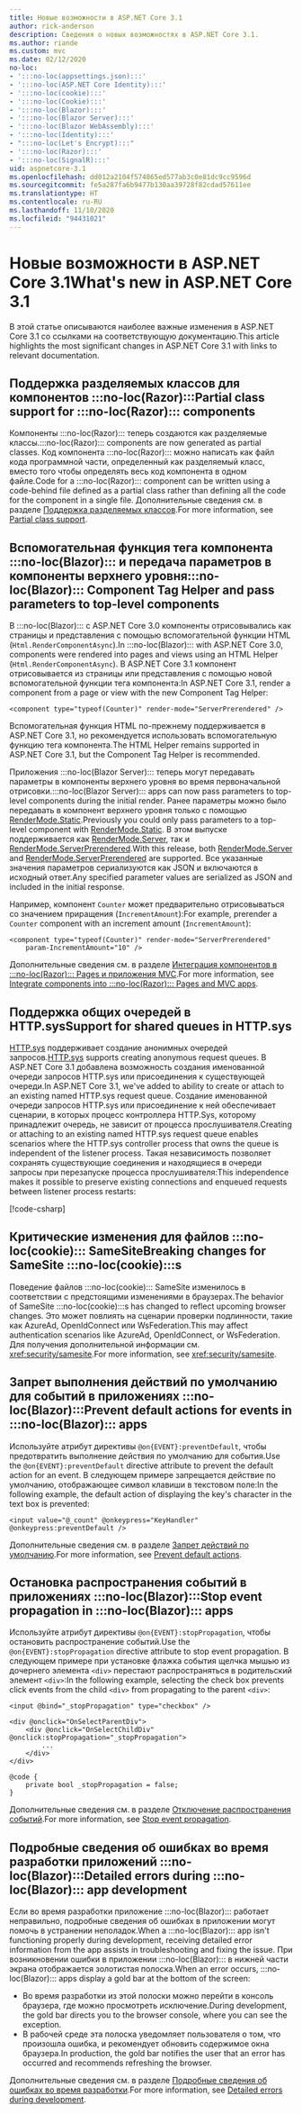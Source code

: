 ```yaml
---
title: Новые возможности в ASP.NET Core 3.1
author: rick-anderson
description: Сведения о новых возможностях в ASP.NET Core 3.1.
ms.author: riande
ms.custom: mvc
ms.date: 02/12/2020
no-loc:
- ':::no-loc(appsettings.json):::'
- ':::no-loc(ASP.NET Core Identity):::'
- ':::no-loc(cookie):::'
- ':::no-loc(Cookie):::'
- ':::no-loc(Blazor):::'
- ':::no-loc(Blazor Server):::'
- ':::no-loc(Blazor WebAssembly):::'
- ':::no-loc(Identity):::'
- ":::no-loc(Let's Encrypt):::"
- ':::no-loc(Razor):::'
- ':::no-loc(SignalR):::'
uid: aspnetcore-3.1
ms.openlocfilehash: dd012a2104f574865ed577ab3c0e81dc9cc9596d
ms.sourcegitcommit: fe5a287fa6b9477b130aa39728f82cdad57611ee
ms.translationtype: HT
ms.contentlocale: ru-RU
ms.lasthandoff: 11/10/2020
ms.locfileid: "94431021"
---
```

# <a name="whats-new-in-aspnet-core-31"></a><span data-ttu-id="31da3-103">Новые возможности в ASP.NET Core 3.1</span><span class="sxs-lookup"><span data-stu-id="31da3-103">What's new in ASP.NET Core 3.1</span></span>

<span data-ttu-id="31da3-104">В этой статье описываются наиболее важные изменения в ASP.NET Core 3.1 со ссылками на соответствующую документацию.</span><span class="sxs-lookup"><span data-stu-id="31da3-104">This article highlights the most significant changes in ASP.NET Core 3.1 with links to relevant documentation.</span></span>

## <a name="partial-class-support-for-no-locrazor-components"></a><span data-ttu-id="31da3-105">Поддержка разделяемых классов для компонентов :::no-loc(Razor):::</span><span class="sxs-lookup"><span data-stu-id="31da3-105">Partial class support for :::no-loc(Razor)::: components</span></span>

<span data-ttu-id="31da3-106">Компоненты :::no-loc(Razor)::: теперь создаются как разделяемые классы.</span><span class="sxs-lookup"><span data-stu-id="31da3-106">:::no-loc(Razor)::: components are now generated as partial classes.</span></span> <span data-ttu-id="31da3-107">Код компонента :::no-loc(Razor)::: можно написать как файл кода программной части, определенный как разделяемый класс, вместо того чтобы определять весь код компонента в одном файле.</span><span class="sxs-lookup"><span data-stu-id="31da3-107">Code for a :::no-loc(Razor)::: component can be written using a code-behind file defined as a partial class rather than defining all the code for the component in a single file.</span></span> <span data-ttu-id="31da3-108">Дополнительные сведения см. в разделе [Поддержка разделяемых классов](xref:blazor/components/index#partial-class-support).</span><span class="sxs-lookup"><span data-stu-id="31da3-108">For more information, see [Partial class support](xref:blazor/components/index#partial-class-support).</span></span>

## <a name="no-locblazor-component-tag-helper-and-pass-parameters-to-top-level-components"></a><span data-ttu-id="31da3-109">Вспомогательная функция тега компонента :::no-loc(Blazor)::: и передача параметров в компоненты верхнего уровня</span><span class="sxs-lookup"><span data-stu-id="31da3-109">:::no-loc(Blazor)::: Component Tag Helper and pass parameters to top-level components</span></span>

<span data-ttu-id="31da3-110">В :::no-loc(Blazor)::: с ASP.NET Core 3.0 компоненты отрисовывались как страницы и представления с помощью вспомогательной функции HTML (`Html.RenderComponentAsync`).</span><span class="sxs-lookup"><span data-stu-id="31da3-110">In :::no-loc(Blazor)::: with ASP.NET Core 3.0, components were rendered into pages and views using an HTML Helper (`Html.RenderComponentAsync`).</span></span> <span data-ttu-id="31da3-111">В ASP.NET Core 3.1 компонент отрисовывается из страницы или представления с помощью новой вспомогательной функции тега компонента:</span><span class="sxs-lookup"><span data-stu-id="31da3-111">In ASP.NET Core 3.1, render a component from a page or view with the new Component Tag Helper:</span></span>

```cshtml
<component type="typeof(Counter)" render-mode="ServerPrerendered" />
```

<span data-ttu-id="31da3-112">Вспомогательная функция HTML по-прежнему поддерживается в ASP.NET Core 3.1, но рекомендуется использовать вспомогательную функцию тега компонента.</span><span class="sxs-lookup"><span data-stu-id="31da3-112">The HTML Helper remains supported in ASP.NET Core 3.1, but the Component Tag Helper is recommended.</span></span>

<span data-ttu-id="31da3-113">Приложения :::no-loc(Blazor Server)::: теперь могут передавать параметры в компоненты верхнего уровня во время первоначальной отрисовки.</span><span class="sxs-lookup"><span data-stu-id="31da3-113">:::no-loc(Blazor Server)::: apps can now pass parameters to top-level components during the initial render.</span></span> <span data-ttu-id="31da3-114">Ранее параметры можно было передавать в компонент верхнего уровня только с помощью [RenderMode.Static](xref:Microsoft.AspNetCore.Mvc.Rendering.RenderMode.Static).</span><span class="sxs-lookup"><span data-stu-id="31da3-114">Previously you could only pass parameters to a top-level component with [RenderMode.Static](xref:Microsoft.AspNetCore.Mvc.Rendering.RenderMode.Static).</span></span> <span data-ttu-id="31da3-115">В этом выпуске поддерживается как [RenderMode.Server](xref:Microsoft.AspNetCore.Mvc.Rendering.RenderMode.Server), так и [RenderMode.ServerPrerendered](xref:Microsoft.AspNetCore.Mvc.Rendering.RenderMode.ServerPrerendered).</span><span class="sxs-lookup"><span data-stu-id="31da3-115">With this release, both [RenderMode.Server](xref:Microsoft.AspNetCore.Mvc.Rendering.RenderMode.Server) and [RenderMode.ServerPrerendered](xref:Microsoft.AspNetCore.Mvc.Rendering.RenderMode.ServerPrerendered) are supported.</span></span> <span data-ttu-id="31da3-116">Все указанные значения параметров сериализуются как JSON и включаются в исходный ответ.</span><span class="sxs-lookup"><span data-stu-id="31da3-116">Any specified parameter values are serialized as JSON and included in the initial response.</span></span>

<span data-ttu-id="31da3-117">Например, компонент `Counter` может предварительно отрисовываться со значением приращения (`IncrementAmount`):</span><span class="sxs-lookup"><span data-stu-id="31da3-117">For example, prerender a `Counter` component with an increment amount (`IncrementAmount`):</span></span>

```cshtml
<component type="typeof(Counter)" render-mode="ServerPrerendered" 
    param-IncrementAmount="10" />
```

<span data-ttu-id="31da3-118">Дополнительные сведения см. в разделе [Интеграция компонентов в :::no-loc(Razor)::: Pages и приложения MVC](xref:blazor/components/prerendering-and-integration).</span><span class="sxs-lookup"><span data-stu-id="31da3-118">For more information, see [Integrate components into :::no-loc(Razor)::: Pages and MVC apps](xref:blazor/components/prerendering-and-integration).</span></span>

## <a name="support-for-shared-queues-in-httpsys"></a><span data-ttu-id="31da3-119">Поддержка общих очередей в HTTP.sys</span><span class="sxs-lookup"><span data-stu-id="31da3-119">Support for shared queues in HTTP.sys</span></span>

<span data-ttu-id="31da3-120">[HTTP.sys](xref:fundamentals/servers/httpsys) поддерживает создание анонимных очередей запросов.</span><span class="sxs-lookup"><span data-stu-id="31da3-120">[HTTP.sys](xref:fundamentals/servers/httpsys) supports creating anonymous request queues.</span></span> <span data-ttu-id="31da3-121">В ASP.NET Core 3.1 добавлена возможность создания именованной очереди запросов HTTP.sys или присоединения к существующей очереди.</span><span class="sxs-lookup"><span data-stu-id="31da3-121">In ASP.NET Core 3.1, we've added to ability to create or attach to an existing named HTTP.sys request queue.</span></span> <span data-ttu-id="31da3-122">Создание именованной очереди запросов HTTP.sys или присоединение к ней обеспечивает сценарии, в которых процесс контроллера HTTP.Sys, которому принадлежит очередь, не зависит от процесса прослушивателя.</span><span class="sxs-lookup"><span data-stu-id="31da3-122">Creating or attaching to an existing named HTTP.sys request queue enables scenarios where the HTTP.sys controller process that owns the queue is independent of the listener process.</span></span> <span data-ttu-id="31da3-123">Такая независимость позволяет сохранять существующие соединения и находящиеся в очереди запросы при перезапуске процесса прослушивателя:</span><span class="sxs-lookup"><span data-stu-id="31da3-123">This independence makes it possible to preserve existing connections and enqueued requests between listener process restarts:</span></span>

[!code-csharp[](sample/Program.cs?name=snippet)]

## <a name="breaking-changes-for-samesite-no-loccookies"></a><span data-ttu-id="31da3-124">Критические изменения для файлов :::no-loc(cookie)::: SameSite</span><span class="sxs-lookup"><span data-stu-id="31da3-124">Breaking changes for SameSite :::no-loc(cookie):::s</span></span>

<span data-ttu-id="31da3-125">Поведение файлов :::no-loc(cookie)::: SameSite изменилось в соответствии с предстоящими изменениями в браузерах.</span><span class="sxs-lookup"><span data-stu-id="31da3-125">The behavior of SameSite :::no-loc(cookie):::s has changed to reflect upcoming browser changes.</span></span> <span data-ttu-id="31da3-126">Это может повлиять на сценарии проверки подлинности, такие как AzureAd, OpenIdConnect или WsFederation.</span><span class="sxs-lookup"><span data-stu-id="31da3-126">This may affect authentication scenarios like AzureAd, OpenIdConnect, or WsFederation.</span></span> <span data-ttu-id="31da3-127">Для получения дополнительной информации см. <xref:security/samesite>.</span><span class="sxs-lookup"><span data-stu-id="31da3-127">For more information, see <xref:security/samesite>.</span></span>

## <a name="prevent-default-actions-for-events-in-no-locblazor-apps"></a><span data-ttu-id="31da3-128">Запрет выполнения действий по умолчанию для событий в приложениях :::no-loc(Blazor):::</span><span class="sxs-lookup"><span data-stu-id="31da3-128">Prevent default actions for events in :::no-loc(Blazor)::: apps</span></span>

<span data-ttu-id="31da3-129">Используйте атрибут директивы `@on{EVENT}:preventDefault`, чтобы предотвратить выполнение действия по умолчанию для события.</span><span class="sxs-lookup"><span data-stu-id="31da3-129">Use the `@on{EVENT}:preventDefault` directive attribute to prevent the default action for an event.</span></span> <span data-ttu-id="31da3-130">В следующем примере запрещается действие по умолчанию, отображающее символ клавиши в текстовом поле:</span><span class="sxs-lookup"><span data-stu-id="31da3-130">In the following example, the default action of displaying the key's character in the text box is prevented:</span></span>

```razor
<input value="@_count" @onkeypress="KeyHandler" @onkeypress:preventDefault />
```

<span data-ttu-id="31da3-131">Дополнительные сведения см. в разделе [Запрет действий по умолчанию](xref:blazor/components/event-handling#prevent-default-actions).</span><span class="sxs-lookup"><span data-stu-id="31da3-131">For more information, see [Prevent default actions](xref:blazor/components/event-handling#prevent-default-actions).</span></span>

## <a name="stop-event-propagation-in-no-locblazor-apps"></a><span data-ttu-id="31da3-132">Остановка распространения событий в приложениях :::no-loc(Blazor):::</span><span class="sxs-lookup"><span data-stu-id="31da3-132">Stop event propagation in :::no-loc(Blazor)::: apps</span></span>

<span data-ttu-id="31da3-133">Используйте атрибут директивы `@on{EVENT}:stopPropagation`, чтобы остановить распространение событий.</span><span class="sxs-lookup"><span data-stu-id="31da3-133">Use the `@on{EVENT}:stopPropagation` directive attribute to stop event propagation.</span></span> <span data-ttu-id="31da3-134">В следующем примере при установке флажка события щелчка мышью из дочернего элемента `<div>` перестают распространяться в родительский элемент `<div>`:</span><span class="sxs-lookup"><span data-stu-id="31da3-134">In the following example, selecting the check box prevents click events from the child `<div>` from propagating to the parent `<div>`:</span></span>

```razor
<input @bind="_stopPropagation" type="checkbox" />

<div @onclick="OnSelectParentDiv">
    <div @onclick="OnSelectChildDiv" @onclick:stopPropagation="_stopPropagation">
        ...
    </div>
</div>

@code {
    private bool _stopPropagation = false;
}
```

<span data-ttu-id="31da3-135">Дополнительные сведения см. в разделе [Отключение распространения событий](xref:blazor/components/event-handling#stop-event-propagation).</span><span class="sxs-lookup"><span data-stu-id="31da3-135">For more information, see [Stop event propagation](xref:blazor/components/event-handling#stop-event-propagation).</span></span>

## <a name="detailed-errors-during-no-locblazor-app-development"></a><span data-ttu-id="31da3-136">Подробные сведения об ошибках во время разработки приложений :::no-loc(Blazor):::</span><span class="sxs-lookup"><span data-stu-id="31da3-136">Detailed errors during :::no-loc(Blazor)::: app development</span></span>

<span data-ttu-id="31da3-137">Если во время разработки приложение :::no-loc(Blazor)::: работает неправильно, подробные сведения об ошибках в приложении могут помочь в устранении неполадок.</span><span class="sxs-lookup"><span data-stu-id="31da3-137">When a :::no-loc(Blazor)::: app isn't functioning properly during development, receiving detailed error information from the app assists in troubleshooting and fixing the issue.</span></span> <span data-ttu-id="31da3-138">При возникновении ошибки в приложении :::no-loc(Blazor)::: в нижней части экрана отображается золотистая полоска.</span><span class="sxs-lookup"><span data-stu-id="31da3-138">When an error occurs, :::no-loc(Blazor)::: apps display a gold bar at the bottom of the screen:</span></span>

* <span data-ttu-id="31da3-139">Во время разработки из этой полоски можно перейти в консоль браузера, где можно просмотреть исключение.</span><span class="sxs-lookup"><span data-stu-id="31da3-139">During development, the gold bar directs you to the browser console, where you can see the exception.</span></span>
* <span data-ttu-id="31da3-140">В рабочей среде эта полоска уведомляет пользователя о том, что произошла ошибка, и рекомендует обновить содержимое окна браузера.</span><span class="sxs-lookup"><span data-stu-id="31da3-140">In production, the gold bar notifies the user that an error has occurred and recommends refreshing the browser.</span></span>

<span data-ttu-id="31da3-141">Дополнительные сведения см. в разделе [Подробные сведения об ошибках во время разработки](xref:blazor/fundamentals/handle-errors#detailed-errors-during-development).</span><span class="sxs-lookup"><span data-stu-id="31da3-141">For more information, see [Detailed errors during development](xref:blazor/fundamentals/handle-errors#detailed-errors-during-development).</span></span>
